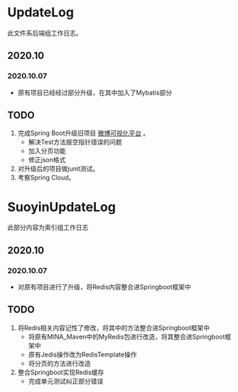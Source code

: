 # UpdateLog

此文件系后端组工作日志。

## 2020.10

### 2020.10.07

- 原有项目已经经过部分升级，在其中加入了Mybatis部分

## TODO

1. 完成Spring Boot升级旧项目 [微博可视化平台](https://github.com/WIN0624/Weibo_RepostRelationship_Visualization_Platform) 。
   - 解决Test方法报空指针错误的问题
   - 加入分页功能
   - 修正json格式
2. 对升级后的项目做junit测试。
3. 考察Spring Cloud。

# SuoyinUpdateLog

此部分内容为索引组工作日志

## 2020.10

### 2020.10.07

- 对原有项目进行了升级，将Redis内容整合进Springboot框架中

## TODO

1. 将Redis相关内容记性了修改，将其中的方法整合进Springboot框架中
   - 将原有MINA_Maven中的MyRedis包进行改造，将其整合进Springboot框架中
   - 原有Jedis操作改为RedisTemplate操作
   - 将分页的方法进行改造
2. 整合Springboot实现Redis缓存
   - 完成单元测试纠正部分错误
